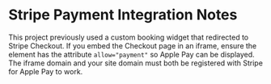 # Stripe Payment Integration Notes

This project previously used a custom booking widget that redirected to Stripe Checkout. If you embed the Checkout page in an iframe, ensure the element has the attribute `allow="payment"` so Apple Pay can be displayed. The iframe domain and your site domain must both be registered with Stripe for Apple Pay to work.
